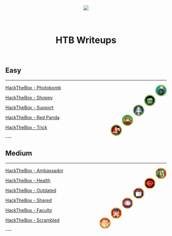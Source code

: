 <div align="center">
  <img width="250" src="https://avatars.githubusercontent.com/u/34801215?v=4">
  <br>
  <br>
  <br>
  <h1>HTB Writeups</h1>
  <br>
</div>

## Easy
---
<img align="right" width="35" src="/htb/machines/photobomb/photobomb.png">
<p align="left" ><a href="/htb/machines/photobomb/photobomb">HackTheBox - Photobomb</a></p>
<img align="right" width="35" src="/htb/machines/shoppy/shoppy.png">
<p align="left" ><a href="/htb/machines/shoppy/shoppy">HackTheBox - Shoppy</a></p>
<img align="right" width="35" src="/htb/machines/support/support.png">
<p align="left" ><a href="/htb/machines/support/support">HackTheBox - Support</a></p>
<img align="right" width="35" src="/htb/machines/red_panda/red_panda.png">
<p align="left" ><a href="/htb/machines/red_panda/red_panda">HackTheBox - Red Panda</a></p>
<img align="right" width="35" src="/htb/machines/trick/trick.png">
<p align="left" ><a href="/htb/machines/trick/trick">HackTheBox - Trick</a></p>
---
<br>

## Medium
---
<img align="right" width="35" src="/htb/machines/ambassador/ambassador.png">
<p align="left" ><a href="/htb/machines/ambassador/ambassador">HackTheBox - Ambassador</a></p>
<img align="right" width="35" src="/htb/machines/health/health.png">
<p align="left" ><a href="/htb/machines/health/health">HackTheBox - Health</a></p>
<img align="right" width="35" src="/htb/machines/outdated/outdated.png">
<p align="left" ><a href="/htb/machines/outdated/outdated">HackTheBox - Outdated</a></p>
<img align="right" width="35" src="/htb/machines/shared/shared.png">
<p align="left" ><a href="/htb/machines/shared/shared">HackTheBox - Shared</a></p>
<img align="right" width="35" src="/htb/machines/faculty/faculty.png">
<p align="left" ><a href="/htb/machines/faculty/faculty">HackTheBox - Faculty</a></p>
<img align="right" width="35" src="/htb/machines/scrambled/scrambled.png">
<p align="left" ><a href="/htb/machines/scrambled/scrambled">HackTheBox - Scrambled</a></p>
---
<br>
